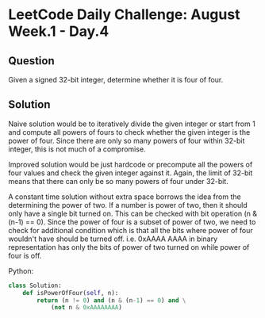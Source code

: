 # LeetCode Daily Challenge: August Week.1 - Day.4

## Question

Given a signed 32-bit integer, determine whether it is four of four.

## Solution

Naive solution would be to iteratively divide the given integer or start from
1 and compute all powers of fours to check whether the given integer is the
power of four. Since there are only so many powers of four within 32-bit
integer, this is not much of a compromise.

Improved solution would be just hardcode or precompute all the powers of four
values and check the given integer against it. Again, the limit of 32-bit means
that there can only be so many powers of four under 32-bit.

A constant time solution without extra space borrows the idea from the
determining the power of two. If a number is power of two, then it should only
have a single bit turned on. This can be checked with bit operation (n & (n-1)
== 0). Since the power of four is a subset of power of two, we need to check
for additional condition which is that all the bits where power of four
wouldn't have should be turned off. i.e. 0xAAAA AAAA in binary representation
has only the bits of power of two turned on while power of four is off.

Python:

```python
class Solution:
    def isPowerOfFour(self, n):
        return (n != 0) and (n & (n-1) == 0) and \
            (not n & 0xAAAAAAAA)
```

